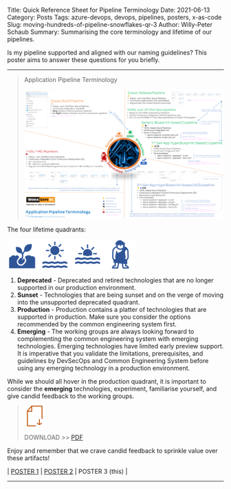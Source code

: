 Title: Quick Reference Sheet for Pipeline Terminology
Date: 2021-06-13
Category: Posts
Tags: azure-devops, devops, pipelines, posters, x-as-code 
Slug: moving-hundreds-of-pipeline-snowflakes-qr-3
Author: Willy-Peter Schaub
Summary: Summarising the core terminology and lifetime of our pipelines.

Is my pipeline supported and aligned with our naming guidelines? This poster aims to answer these questions for you briefly. 

---

> Application Pipeline Terminology
>
> ![Poster](/images/moving-hundreds-of-pipeline-snowflakes-qr-3-1.png)

The four lifetime quadrants:

![Circle of life](/images/moving-hundreds-of-pipeline-snowflakes-qr-3-2.png)

1. **Deprecated** - Deprecated and retired technologies that are no longer supported in our production environment.
1. **Sunset** - Technologies that are being sunset and on the verge of moving into the unsupported deprecated quadrant.
1. **Production** - Production contains a platter of technologies that are supported in production. Make sure you consider the options recommended by the common engineering system first.
1. **Emerging** - The working groups are always looking forward to complementing the common engineering system with emerging technologies. Emerging technologies have limited early preview support. It is imperative that you validate the limitations, prerequisites, and guidelines by DevSecOps and Common Engineering System before using any emerging technology in a production environment.

While we should all hover in the production quadrant, it is important to consider the **emerging** technologies, experiment, familiarise yourself, and give candid feedback to the working groups.

> ![Poster](/images/moving-hundreds-of-pipeline-snowflakes-qr-1-2.png)
>
> DOWNLOAD >> [PDF](/documents/multi-stage-blueprint-based-pipeline-terminlogy.pdf)

Enjoy and remember that we crave candid feedback to sprinkle value over these artifacts!

| [POSTER 1](/moving-hundreds-of-pipeline-snowflakes-qr-1.html) | [POSTER 2](/moving-hundreds-of-pipeline-snowflakes-qr-2.html) | POSTER 3 (this) |

---

